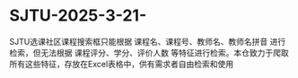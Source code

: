 # SJTU-2025-3-21-
SJTU选课社区课程搜索框只能根据 课程名、课程号、教师名、教师名拼音 进行检索，但无法根据 课程评分、学分、评价人数 等特征进行检索。本仓致力于爬取所有这些特征，存放在Excel表格中，供有需求者自由检索和使用
